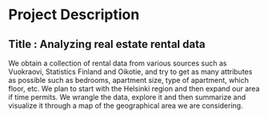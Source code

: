 # Project Description

## Title : Analyzing real estate rental data

We obtain a collection of rental data from various sources such as Vuokraovi, Statistics Finland and Oikotie, and try to get as many attributes as possible such as bedrooms, apartment size, type of apartment, which floor, etc. We plan to start with the Helsinki region and then expand our area if time permits. We wrangle the data, explore it and then summarize and visualize it through a map of the geographical area we are considering.

